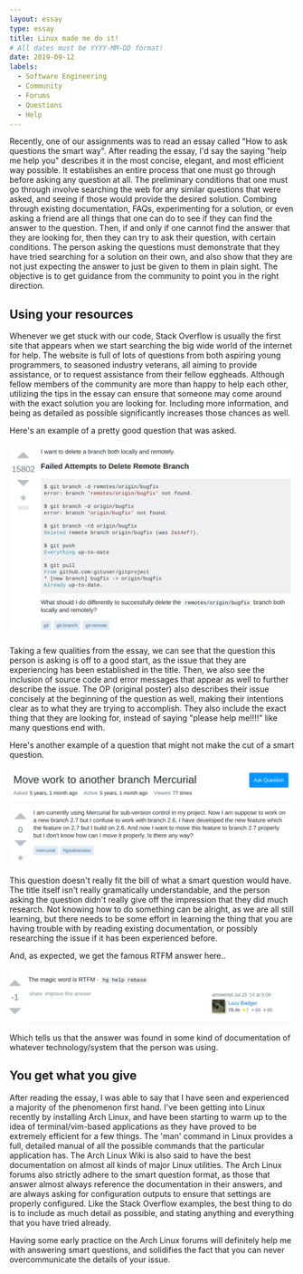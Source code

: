 ```yaml
---
layout: essay
type: essay
title: Linux made me do it!
# All dates must be YYYY-MM-DD format!
date: 2019-09-12
labels:
  - Software Engineering
  - Community
  - Forums
  - Questions
  - Help
---
```


Recently, one of our assignments was to read an essay called "How to ask questions the smart way". After reading the essay, I'd say the saying "help me help you" describes it in the most concise, elegant, and most efficient way possible. It establishes an entire process that one must go through before asking any question at all. The preliminary conditions that one must go through involve searching the web for any similar questions that were asked, and seeing if those would provide the desired solution. Combing through existing documentation, FAQs, experimenting for a solution, or even asking a friend are all things that one can do to see if they can find the answer to the question. Then, if and only if one cannot find the answer that they are looking for, then they can try to ask their question, with certain conditions. The person asking the questions must demonstrate that they have tried searching for a solution on their own, and also show that they are not just expecting the answer to just be given to them in plain sight. The objective is to get guidance from the community to point you in the right direction.

## Using your resources
Whenever we get stuck with our code, Stack Overflow is usually the first site that appears when we start searching the big wide world of the internet for help. The website is full of lots of questions from both aspiring young programmers, to seasoned industry veterans, all aiming to provide assistance, or to request assistance from their fellow eggheads. Although fellow members of the community are more than happy to help each other, utilizing the tips in the essay can ensure that someone may come around with the exact solution you are looking for. Including more information, and being as detailed as possible significantly increases those chances as well.

Here's an example of a pretty good question that was asked.

<img class="ui centered big middle rounded image" src="../images/good_question.png">

Taking a few qualities from the essay, we can see that the question this person is asking is off to a good start, as the issue that they are experiencing has been established in the title. Then, we also see the inclusion of source code and error messages that appear as well to further describe the issue. The OP (original poster) also describes their issue concisely at the beginning of the question as well, making their intentions clear as to what they are trying to accomplish. They also include the exact thing that they are looking for, instead of saying "please help me!!!!" like many questions end with.

Here's another example of a question that might not make the cut of a smart question.

<img class="ui centered big middle rounded image" src="../images/bad_question.png">

This question doesn't really fit the bill of what a smart question would have. The title itself isn't really gramatically understandable, and the person asking the question didn't really give off the impression that they did much research. Not knowing how to do something can be alright, as we are all still learning, but there needs to be some effort in learning the thing that you are having trouble with by reading existing documentation, or possibly researching the issue if it has been experienced before.

And, as expected, we get the famous RTFM answer here..

<img class="ui centered big middle rounded image" src="../images/bad_answer.png">

Which tells us that the answer was found in some kind of documentation of whatever technology/system that the person was using.

## You get what you give

After reading the essay, I was able to say that I have seen and experienced a majority of the phenomenon first hand. I've been getting into Linux recently by installing Arch Linux, and have been starting to warm up to the idea of terminal/vim-based applications as they have proved to be extremely efficient for a few things. The 'man' command in Linux provides a full, detailed manual of all the possible commands that the particular application has. The Arch Linux Wiki is also said to have the best documentation on almost all kinds of major Linux utilities. The Arch Linux forums also strictly adhere to the smart question format, as those that answer almost always reference the documentation in their answers, and are always asking for configuration outputs to ensure that settings are properly configured. Like the Stack Overflow examples, the best thing to do is to include as much detail as possible, and stating anything and everything that you have tried already.

Having some early practice on the Arch Linux forums will definitely help me with answering smart questions, and solidifies the fact that you can never overcommunicate the details of your issue.


